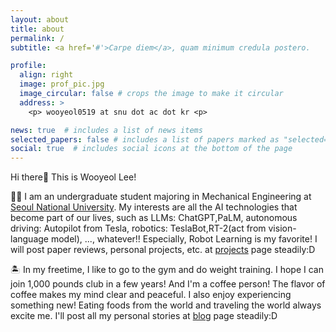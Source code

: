 ```yaml
---
layout: about
title: about
permalink: /
subtitle: <a href='#'>Carpe diem</a>, quam minimum credula postero.

profile:
  align: right
  image: prof_pic.jpg
  image_circular: false # crops the image to make it circular
  address: >
    <p> wooyeol0519 at snu dot ac dot kr <p>

news: true  # includes a list of news items
selected_papers: false # includes a list of papers marked as "selected={true}"
social: true  # includes social icons at the bottom of the page
---
```


Hi there👋 This is Wooyeol Lee!

👨‍🎓 I am an undergraduate student majoring in Mechanical Engineering at [Seoul National University](https://snu.ac.kr/). My interests are all the AI technologies that become part of our lives, such as LLMs: ChatGPT,PaLM, autonomous driving: Autopilot from Tesla, robotics: TeslaBot,RT-2(act from vision-language model), ..., whatever!! Especially, Robot Learning is my favorite! I will post paper reviews, personal projects, etc. at [projects](https://thisiswooyeol.github.io/projects) page steadily:D

🏝 In my freetime, I like to go to the gym and do weight training. I hope I can join 1,000 pounds club in a few years! And I'm a coffee person! The flavor of coffee makes my mind clear and peaceful. I also enjoy experiencing something new! Eating foods from the world and traveling the world always excite me. I'll  post all my personal stories at [blog](https://thisiswooyeol.github.io/blog/) page steadily:D
